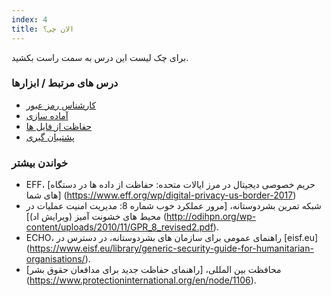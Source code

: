 ```yaml
---
index: 4
title: الان چی؟
---
```

برای چک لیست این درس به سمت راست بکشید.

### درس های مرتبط / ابزارها

*   [کارشناس رمز عبور ](umbrella://information/passwords/expert)
*   [آماده سازی](umbrella://travel/preparation)
*   [حفاظت از فایل ها](umbrella://information/protecting-files)
*   [پشتیبان گیری](umbrella://information/backing-up)

### خواندن بیشتر

*   EFF، [حریم خصوصی دیجیتال در مرز ایالات متحده: حفاظت از داده ها در دستگاه های شما] (https://www.eff.org/wp/digital-privacy-us-border-2017)
*   شبکه تمرین بشردوستانه، [مرور عملکرد خوب شماره 8: مدیریت امنیت عملیات در محیط های خشونت آمیز (ویرایش اد)] (http://odihpn.org/wp-content/uploads/2010/11/GPR_8_revised2.pdf).
*   ECHO، راهنمای عمومی برای سازمان های بشردوستانه، در دسترس در [eisf.eu] (https://www.eisf.eu/library/generic-security-guide-for-humanitarian-organisations/).
*   محافظت بین المللی، [راهنمای حفاظت جدید برای مدافعان حقوق بشر] (https://www.protectioninternational.org/en/node/1106).